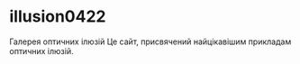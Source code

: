 # illusion0422
Галерея оптичних ілюзій
Це сайт, присвячений найцікавішим прикладам оптичних ілюзій.
